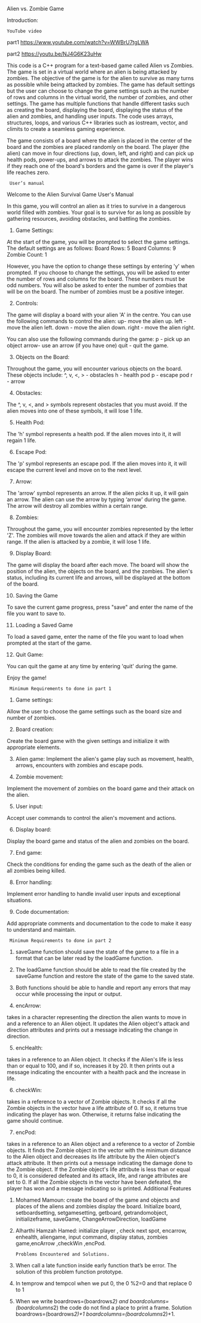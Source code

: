Alien vs. Zombie Game


Introduction:

    YouTube video 
part1
https://www.youtube.com/watch?v=WWBrU7tgLWA

part2
https://youtu.be/NJ4G6K23uHw

   This code is a C++ program for a text-based game called Alien vs Zombies. The game is set in a virtual world where an alien is being attacked by zombies. The objective of the game is for the alien to survive as many turns as possible while being attacked by zombies. The game has default settings but the user can choose to change the game settings such as the number of rows and columns in the virtual world, the number of zombies, and other settings. The game has multiple functions that handle different tasks such as creating the board, displaying the board, displaying the status of the alien and zombies, and handling user inputs. The code uses arrays, structures, loops, and various C++ libraries such as iostream, vector, and climits to create a seamless gaming experience.

 The game consists of a board where the alien is placed in the center of the board and the zombies are placed randomly on the board. The player (the alien) can move in four directions (up, down, left, and right) and can pick up health pods, power-ups, and arrows to attack the zombies. The player wins if they reach one of the board's borders and the game is over if the player's life reaches zero.




     User’s manual   
Welcome to the Alien Survival Game User's Manual

In this game, you will control an alien as it tries to survive in a dangerous world filled with zombies. Your goal is to survive for as long as possible by gathering resources, avoiding obstacles, and battling the zombies.

1. Game Settings:

At the start of the game, you will be prompted to select the game settings. The default settings are as follows:
Board Rows: 5
Board Columns: 9
Zombie Count: 1

However, you have the option to change these settings by entering 'y' when prompted. If you choose to change the settings, you will be asked to enter the number of rows and columns for the board. These numbers must be odd numbers. You will also be asked to enter the number of zombies that will be on the board. The number of zombies must be a positive integer.

2. Controls:

The game will display a board with your alien 'A' in the centre. You can use the following commands to control the alien:
up- move the alien up.
left - move the alien left.
down - move the alien down.
right - move the alien right.

You can also use the following commands during the game:
p - pick up an object
arrow- use an arrow (if you have one)
quit - quit the game.


3. Objects on the Board:

Throughout the game, you will encounter various objects on the board. These objects include:
^, v, <, > - obstacles
h - health pod
p - escape pod
r - arrow

4. Obstacles:

The ^, v, <, and > symbols represent obstacles that you must avoid. If the alien moves into one of these symbols, it will lose 1 life.

5. Health Pod:

The 'h' symbol represents a health pod. If the alien moves into it, it will regain 1 life.

 6. Escape Pod:

The 'p' symbol represents an escape pod. If the alien moves into it, it will escape the current level and move on to the next level.

 7. Arrow:

The 'arrow' symbol represents an arrow. If the alien picks it up, it will gain an arrow. The alien can use the arrow by typing ‘arrow' during the game. The arrow will destroy all zombies within a certain range.



8. Zombies:

Throughout the game, you will encounter zombies represented by the letter 'Z'. The zombies will move towards the alien and attack if they are within range. If the alien is attacked by a zombie, it will lose 1 life.

 9. Display Board:

The game will display the board after each move. The board will show the position of the alien, the objects on the board, and the zombies. The alien's status, including its current life and arrows, will be displayed at the bottom of the board.

10. Saving the Game 

To save the current game progress, press "save" and enter the name of the file you want to save to.


11. Loading a Saved Game

To load a saved game, enter the name of the file you want to load when prompted at the start of the game.

12. Quit Game:

You can quit the game at any time by entering 'quit' during the game.

Enjoy the game!

     Minimum Requirements to done in part 1


1. Game settings: 

Allow the user to choose the game settings such as the board size and number of zombies.

2. Board creation: 

Create the board game with the given settings and initialize it with appropriate elements.

3. Alien game:
 Implement the alien's game play such as movement, health, arrows, encounters with zombies and escape pods.

4. Zombie movement:

 Implement the movement of zombies on the board game and their attack on the alien.

5. User input: 

Accept user commands to control the alien's movement and actions.

6. Display board:

 Display the board game and status of the alien and zombies on the board.

7. End game:

 Check the conditions for ending the game such as the death of the alien or all zombies being killed.

 8. Error handling:   

Implement error handling to handle invalid user inputs and exceptional situations.

 9. Code documentation: 

Add appropriate comments and documentation to the code to make it easy to understand and maintain.

     Minimum Requirements to done in part 2
1. saveGame function should save the state of the game to a file in a format that can be later read by the loadGame function.

2. The loadGame function should be able to read the file created by the saveGame function and restore the state of the game to the saved state.

3.  Both functions should be able to handle and report any errors that may occur while processing the input or output. 
4. encArrow:

 takes in a character representing the direction the alien wants to move in and a reference to an Alien object. It updates the Alien object's attack and direction attributes and prints out a message indicating the change in direction.


5. encHealth:

 takes in a reference to an Alien object. It checks if the Alien's life is less than or equal to 100, and if so, increases it by 20. It then prints out a message indicating the encounter with a health pack and the increase in life.

6. checkWin:

 takes in a reference to a vector of Zombie objects. It checks if all the Zombie objects in the vector have a life attribute of 0. If so, it returns true indicating the player has won. Otherwise, it returns false indicating the game should continue.
 
7. encPod:

 takes in a reference to an Alien object and a reference to a vector of Zombie objects. It finds the Zombie object in the vector with the minimum distance to the Alien object and decreases its life attribute by the Alien object's attack attribute. It then prints out a message indicating the damage done to the Zombie object. If the Zombie object's life attribute is less than or equal to 0, it is considered defeated and its attack, life, and range attributes are set to 0. If all the Zombie objects in the vector have been defeated, the player has won and a message indicating so is printed.
 Additional Features 

1. Mohamed Mamoun:  create the board of the game and objects and places of the aliens and zombies display the board. Initialize board, setboardsetting, setgamesetting, getboard, getrandomobject, initializeframe, saveGame, ChangeArrowDirection, loadGame


2. Alharthi Hamzah Hamed: initialize player , check next spot, encarrow, enhealth, aliengame, input command, display status, zombies game,encArrow ,checkWin ,encPod.

       Problems Encountered and Solutions.
1.	When call a late function inside early function that’s be error. The solution of this problem function prototype.
2.	In temprow and tempcol when we put 0, the 0 %2=0 and that replace 0 to 1
3.	When we write boardrows=(boardrows*2) and boardcolumns=(boardcolumns*2) the code do not find a place to print a frame. Solution boardrows=(boardrows*2)+1 boardcolumns=(boardcolumns*2)+1.